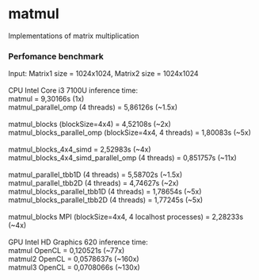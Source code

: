 # matmul
Implementations of matrix multiplication
### Perfomance benchmark
Input: Matrix1 size = 1024x1024, Matrix2 size = 1024x1024<br>
<br>
CPU Intel Core i3 7100U inference time:<br>
matmul = 9,30166s (1x)<br>
matmul_parallel_omp (4 threads) = 5,86126s (~1.5x)<br>
<br>
matmul_blocks (blockSize=4x4) = 4,52108s (~2x)<br>
matmul_blocks_parallel_omp (blockSize=4x4, 4 threads) = 1,80083s (~5x)<br>
<br>
matmul_blocks_4x4_simd = 2,52983s (~4x)<br>
matmul_blocks_4x4_simd_parallel_omp (4 threads)  = 0,851757s (~11x)<br>
<br>
matmul_parallel_tbb1D (4 threads) = 5,58702s (~1.5x)<br>
matmul_parallel_tbb2D (4 threads) = 4,74627s (~2x)<br>
matmul_blocks_parallel_tbb1D (4 threads) = 1,78654s (~5x)<br>
matmul_blocks_parallel_tbb2D (4 threads) = 1,77245s (~5x)<br>
<br>
matmul_blocks MPI (blockSize=4x4, 4 localhost processes) = 2,28233s (~4x)<br>
<br>
GPU Intel HD Graphics 620 inference time:<br>
matmul OpenCL = 0,120521s (~77x)<br>
matmul2 OpenCL = 0,0578637s (~160x)<br>
matmul3 OpenCL = 0,0708066s (~130x)<br>